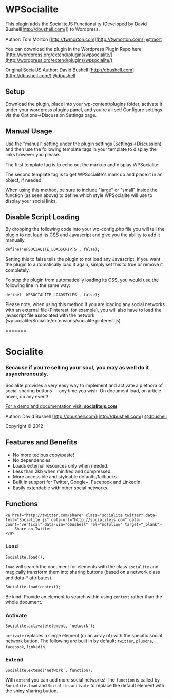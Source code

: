# WPSocialite

This plugin adds the SocialiteJS Functionailty (Developed by David Bushell[http://dbushell.com/]) to Wordpress.

Author: Tom Morton [http://twmorton.com](http://twmorton.com/) [@tmort](http://twitter.com/tmort/)


You can download the plugin in the Wordpress Plugin Repo here: [http://wordpress.org/extend/plugins/wpsocialite/](http://wordpress.org/extend/plugins/wpsocialite/)

Original SocialJS Author: David Bushell [http://dbushell.com](http://dbushell.com/) [@dbushell](http://twitter.com/dbushell/)


## Setup

Download the plugin, place into your wp-content/plugins folder, activate it under your wordpress plugins panel, and you're all set! Configure settings via the Options->Discussion Settings page.

## Manual Usage

Use the "manual" setting under the plugin settings (Settings->Discussion) and then use the following template tags in your template to display the links however you please.

The first template tag is to echo out the markup and display WPSocialite:

<code><?php wpsocialite_markup('large'); ?></code>

The second template tag is to get WPSocialite's mark up and place it in an object, if needed:

<code><?php
    $wpsocialite =  get_wpsocialite_markup('small');
    echo $wpsocialite;
?></code>

When using this method, be sure to include "large" or "small" inside the function (as seen above) to define which style WPSocialite will use to display your social links.

## Disable Script Loading

By dropping the following code into your wp-config.php file you will tell the plugin to not load its CSS and Javascript and give you the ability to add it manually.

<code>define('WPSOCIALITE_LOADSCRIPTS', false);</code>

Setting this to false tells the plugin to not load any Javascript. If you want the plugin to automatically load it again, simply set this to true or remove it completely.

To stop the plugin from automatically loading its CSS, you would use the following line in the same way:

<code>define( 'WPSOCIALITE_LOADSTYLES', false);</code>

Please note, when using this method if you are loading any social networks with an external file (Pinterest, for example), you will also have to load the javascript file associated with the network (wpsocialite/Socialite/extensions/socialite.pinterest.js).

=======
# Socialite

### Because if you're selling your soul, you may as well do it asynchronously.

Socialite provides a very easy way to implement and activate a plethora of social sharing buttons — any time you wish. On document load, on article hover, on any event!

[For a demo and documentation visit: **socialitejs.com**](http://www.socialitejs.com/)

Author: David Bushell [http://dbushell.com](http://dbushell.com/) [@dbushell](http://twitter.com/dbushell/)

Copyright © 2012

## Features and Benefits

* No more tedious copy/paste!
* No dependencies.
* Loads external resources only when needed.
* Less than 2kb when minified and compressed.
* More accessible and styleable defaults/fallbacks.
* Built in support for Twitter, Google+, Facebook and LinkedIn.
* Easily extendable with other social networks.

## Functions

	<a href="http://twitter.com/share" class="socialite twitter" data-text="Socialite.js" data-url="http://socialitejs.com" data-count="vertical" data-via="dbushell" rel="nofollow" target="_blank">
		Share on Twitter
	</a>

### Load

	Socialite.load();

`load` will search the document for elements with the class `socialite` and magically transform them into sharing buttons (based on a network class and data-* attributes).

	Socialite.load(context);

Be kind! Provide an element to search within using `context` rather than the whole document.

### Activate

	Socialite.activate(element, 'network');

`activate` replaces a single element (or an array of) with the specific social network button. The following are built in by default: `twitter`, `plusone`, `facebook`, `linkedin`.

### Extend

	Socialite.extend('network', function);


With `extend` you can add more social networks! The `function` is called by `Socialite.load` and `Socialite.activate` to replace the default element with the shiny sharing button.
